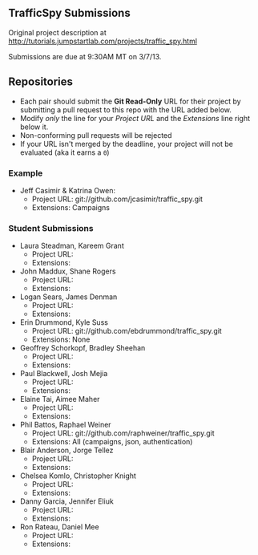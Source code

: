 ## TrafficSpy Submissions

Original project description at http://tutorials.jumpstartlab.com/projects/traffic_spy.html

Submissions are due at 9:30AM MT on 3/7/13.

## Repositories

* Each pair should submit the **Git Read-Only** URL for their project by submitting a pull request to this repo with the URL added below. 
* Modify *only* the line for your *Project URL* and the *Extensions* line right below it. 
* Non-conforming pull requests will be rejected
* If your URL isn't merged by the deadline, your project will not be evaluated (aka it earns a `0`)

### Example

* Jeff Casimir & Katrina Owen: 
  * Project URL: git://github.com/jcasimir/traffic_spy.git
  * Extensions: Campaigns

### Student Submissions

* Laura Steadman, Kareem Grant
  * Project URL: 
  * Extensions: 
* John Maddux, Shane Rogers
  * Project URL: 
  * Extensions: 
* Logan Sears, James Denman
  * Project URL: 
  * Extensions: 
* Erin Drummond, Kyle Suss
  * Project URL: git://github.com/ebdrummond/traffic_spy.git
  * Extensions: None
* Geoffrey Schorkopf, Bradley Sheehan
  * Project URL: 
  * Extensions: 
* Paul Blackwell, Josh Mejia
  * Project URL: 
  * Extensions: 
* Elaine Tai, Aimee Maher
  * Project URL: 
  * Extensions: 
* Phil Battos, Raphael Weiner
  * Project URL: git://github.com/raphweiner/traffic_spy.git
  * Extensions: All (campaigns, json, authentication)
* Blair Anderson, Jorge Tellez
  * Project URL: 
  * Extensions: 
* Chelsea Komlo, Christopher Knight
  * Project URL: 
  * Extensions: 
* Danny Garcia, Jennifer Eliuk
  * Project URL: 
  * Extensions: 
* Ron Rateau, Daniel Mee
  * Project URL:
  * Extensions:
